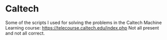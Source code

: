 Caltech
=======

Some of the scripts I used for solving the problems in the Caltech Machine Learning course: https://telecourse.caltech.edu/index.php
Not all present and not all correct.
